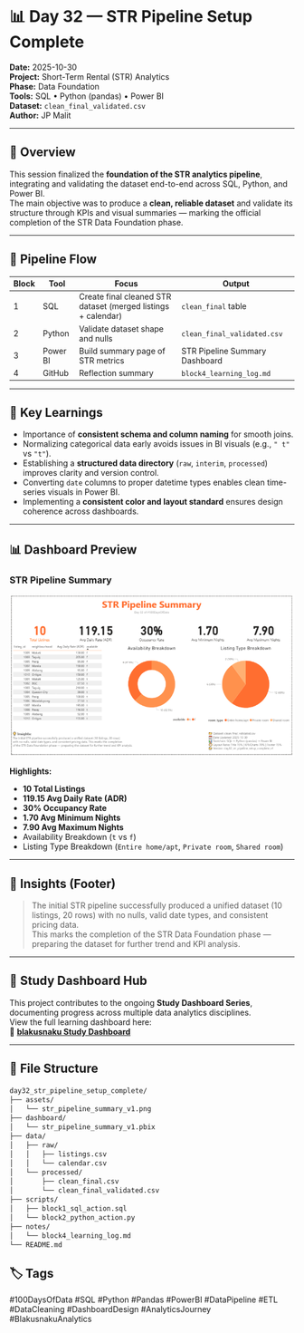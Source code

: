 # 📊 Day 32 — STR Pipeline Setup Complete  
**Date:** 2025-10-30  
**Project:** Short-Term Rental (STR) Analytics  
**Phase:** Data Foundation  
**Tools:** SQL • Python (pandas) • Power BI  
**Dataset:** `clean_final_validated.csv`  
**Author:** JP Malit  

---

## 🧩 Overview  
This session finalized the **foundation of the STR analytics pipeline**, integrating and validating the dataset end-to-end across SQL, Python, and Power BI.  
The main objective was to produce a **clean, reliable dataset** and validate its structure through KPIs and visual summaries — marking the official completion of the STR Data Foundation phase.

---

## 🔁 Pipeline Flow  

| Block | Tool | Focus | Output |
|--------|------|--------|---------|
| 1 | SQL | Create final cleaned STR dataset (merged listings + calendar) | `clean_final` table |
| 2 | Python | Validate dataset shape and nulls | `clean_final_validated.csv` |
| 3 | Power BI | Build summary page of STR metrics | STR Pipeline Summary Dashboard |
| 4 | GitHub | Reflection summary | `block4_learning_log.md` |

---

## 📘 Key Learnings  
- Importance of **consistent schema and column naming** for smooth joins.  
- Normalizing categorical data early avoids issues in BI visuals (e.g., `" t"` vs `"t"`).  
- Establishing a **structured data directory** (`raw`, `interim`, `processed`) improves clarity and version control.  
- Converting `date` columns to proper datetime types enables clean time-series visuals in Power BI.  
- Implementing a **consistent color and layout standard** ensures design coherence across dashboards.

---

## 📊 Dashboard Preview  

### **STR Pipeline Summary**
![STR Pipeline Summary](./assets/str_pipeline_summary_v1.png)

**Highlights:**
- **10 Total Listings**  
- **119.15 Avg Daily Rate (ADR)**  
- **30% Occupancy Rate**  
- **1.70 Avg Minimum Nights**  
- **7.90 Avg Maximum Nights**  
- Availability Breakdown (`t` vs `f`)  
- Listing Type Breakdown (`Entire home/apt`, `Private room`, `Shared room`)  

---

## 🧠 Insights (Footer)
> The initial STR pipeline successfully produced a unified dataset (10 listings, 20 rows) with no nulls, valid date types, and consistent pricing data.  
> This marks the completion of the STR Data Foundation phase — preparing the dataset for further trend and KPI analysis.

---

## 🧭 Study Dashboard Hub  
This project contributes to the ongoing **Study Dashboard Series**, documenting progress across multiple data analytics disciplines.  
View the full learning dashboard here:  
🔗 [**blakusnaku Study Dashboard**](https://github.com/blakusnaku/blakusnaku-100-days-of-data)

---

## 📂 File Structure  

```
day32_str_pipeline_setup_complete/
├── assets/
│   └── str_pipeline_summary_v1.png
├── dashboard/
│   └── str_pipeline_summary_v1.pbix
├── data/
│   ├── raw/
│   │   ├── listings.csv
│   │   └── calendar.csv 
│   └── processed/
│       ├── clean_final.csv
│       └── clean_final_validated.csv
├── scripts/
│   ├── block1_sql_action.sql
│   └── block2_python_action.py 
├── notes/
│   └── block4_learning_log.md
└── README.md
```

## 🏷️ Tags

#100DaysOfData #SQL #Python #Pandas #PowerBI #DataPipeline #ETL #DataCleaning #DashboardDesign #AnalyticsJourney #BlakusnakuAnalytics